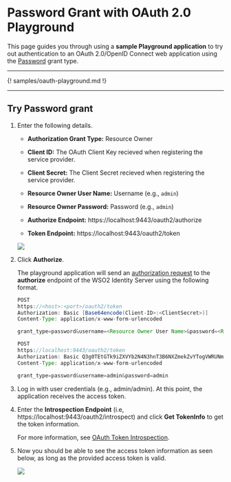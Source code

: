 # Password Grant with OAuth 2.0 Playground

This page guides you through using a **sample Playground application** to try out authentication to an OAuth 2.0/OpenID Connect web application using the [Password](insertlink) grant type.

----

{! samples/oauth-playground.md !}

----

## Try Password grant 

1.  Enter the following details.

    - **Authorization Grant Type:** Resource Owner
    
    - **Client ID:** The OAuth Client Key recieved when registering the service provider.

	- **Client Secret:** The Client Secret recieved when registering the service provider.
    
    - **Resource Owner User Name:** Username (e.g., `admin`)

	- **Resource Owner Password:** Password (e.g., `admin`)

	- **Authorize Endpoint:** https://localhost:9443/oauth2/authorize

	- **Token Endpoint:** https://localhost:9443/oauth2/token

	<img name='password-with-playground' src='../../assets/img/samples/password-with-playground.png' class='img-zoomable'/>
    
2. Click **Authorize**. 

	The playground application will send an
	[authorization request](https://tools.ietf.org/html/rfc6749#section-4.1.1)
	to the **authorize** endpoint of the WSO2 Identity Server using the
	following format.
	
	```java tab="Request Format"
	POST
	https://<host>:<port>/oauth2/token
	Authorization: Basic [Base64encode(Client-ID>:<ClientSecret>)]
	Content-Type: application/x-www-form-urlencoded

	grant_type=password&username=<Resource Owner User Name>&password=<Resource Owner Password>
	```
	
	```java tab="Sample Request"
	POST
	https://localhost:9443/oauth2/token
	Authorization: Basic Q3g0TEtGTk9iZXVYb2N4N3hnT3B6NXZmekZvYTogVWRUNm5XbnFXWkdnNDFHWnI5TXBTWGs5eU04YQ==
	Content-Type: application/x-www-form-urlencoded

	grant_type=password&username=admin&password=admin
	``` 

3. Log in with user credentials (e.g., admin/admin). At this point, the application receives the access token. 

4. Enter the **Introspection Endpoint** (i.e, https://localhost:9443/oauth2/introspect) and click **Get TokenInfo** to get the token   information. 

	For more information, see [OAuth Token Introspection](insertlink).

5.  Now you should be able to see the access token information as seen
    below, as long as the provided access token is valid.  

	<img name='access-token-info' src='../../assets/img/samples/access-token-info.png' class='img-zoomable'/>

